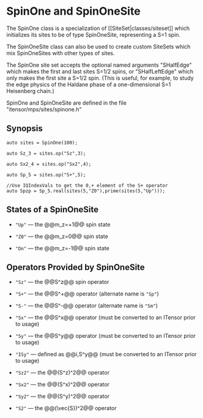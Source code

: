 # SpinOne and SpinOneSite

The SpinOne class is a specialization of [[SiteSet|classes/siteset]] which initializes
its sites to be of type SpinOneSite, representing a S=1 spin.

The SpinOneSite class can also be used to create custom SiteSets which mix SpinOneSites 
with other types of sites.

The SpinOne site set accepts the optional named arguments "SHalfEdge" which makes the 
first and last sites S=1/2 spins, or "SHalfLeftEdge" which only makes the first site
a S=1/2 spin. (This is useful, for example, to study the edge physics of the Haldane
phase of a one-dimensional S=1 Heisenberg chain.)

SpinOne and SpinOneSite are defined in the file "itensor/mps/sites/spinone.h"

## Synopsis

    auto sites = SpinOne(100);

    auto Sz_3 = sites.op("Sz",3);

    auto Sx2_4 = sites.op("Sx2",4);

    auto Sp_5 = sites.op("S+",5);

    //Use IQIndexVals to get the 0,+ element of the S+ operator
    auto Spzp = Sp_5.real(sites(5,"Z0"),prime(sites(5,"Up")));

## States of a SpinOneSite

* `"Up"` &mdash; the @@m\_z=+1@@ spin state

* `"Z0"` &mdash; the @@m\_z=0@@ spin state

* `"Dn"` &mdash; the @@m\_z=-1@@ spin state

## Operators Provided by SpinOneSite

* `"Sz"` &mdash; the @@S^z@@ spin operator 

* `"S+"` &mdash; the @@S^+@@ operator (alternate name is `"Sp"`)

* `"S-"` &mdash; the @@S^-@@ operator (alternate name is `"Sm"`)

* `"Sx"` &mdash; the @@S^x@@ operator (must be converted to an ITensor prior to usage)

* `"Sy"` &mdash; the @@S^y@@ operator (must be converted to an ITensor prior to usage)

* `"ISy"` &mdash; defined as @@i\,S^y@@ (must be converted to an ITensor prior to usage)

* `"Sz2"` &mdash; the @@(S^z)^2@@ operator

* `"Sx2"` &mdash; the @@(S^x)^2@@ operator

* `"Sy2"` &mdash; the @@(S^y)^2@@ operator

* `"S2"` &mdash; the @@(\vec{S})^2@@ operator


